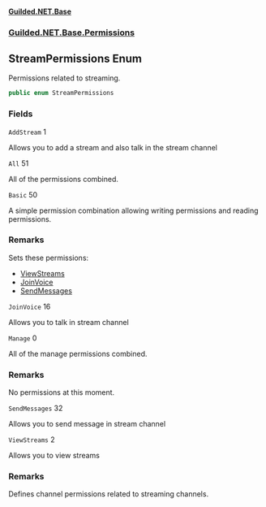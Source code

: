 
#### [Guilded.NET.Base](Guilded_NET_Base 'Guilded.NET.Base')
### [Guilded.NET.Base.Permissions](Guilded_NET_Base#Guilded_NET_Base_Permissions 'Guilded.NET.Base.Permissions')
## StreamPermissions Enum

Permissions related to streaming.
```csharp
public enum StreamPermissions
```
### Fields

<a name='Guilded_NET_Base_Permissions_StreamPermissions_AddStream'></a>
`AddStream` 1

Allows you to add a stream and also talk in the stream channel

<a name='Guilded_NET_Base_Permissions_StreamPermissions_All'></a>
`All` 51

All of the permissions combined.

<a name='Guilded_NET_Base_Permissions_StreamPermissions_Basic'></a>
`Basic` 50

A simple permission combination allowing writing permissions and reading permissions.

### Remarks
  
Sets these permissions:  
- [ViewStreams](StreamPermissions#Guilded_NET_Base_Permissions_StreamPermissions_ViewStreams 'Guilded.NET.Base.Permissions.StreamPermissions.ViewStreams')  
- [JoinVoice](StreamPermissions#Guilded_NET_Base_Permissions_StreamPermissions_JoinVoice 'Guilded.NET.Base.Permissions.StreamPermissions.JoinVoice')  
- [SendMessages](StreamPermissions#Guilded_NET_Base_Permissions_StreamPermissions_SendMessages 'Guilded.NET.Base.Permissions.StreamPermissions.SendMessages')

<a name='Guilded_NET_Base_Permissions_StreamPermissions_JoinVoice'></a>
`JoinVoice` 16

Allows you to talk in stream channel

<a name='Guilded_NET_Base_Permissions_StreamPermissions_Manage'></a>
`Manage` 0

All of the manage permissions combined.

### Remarks
  
No permissions at this moment.

<a name='Guilded_NET_Base_Permissions_StreamPermissions_SendMessages'></a>
`SendMessages` 32

Allows you to send message in stream channel

<a name='Guilded_NET_Base_Permissions_StreamPermissions_ViewStreams'></a>
`ViewStreams` 2

Allows you to view streams

### Remarks
  
Defines channel permissions related to streaming channels.